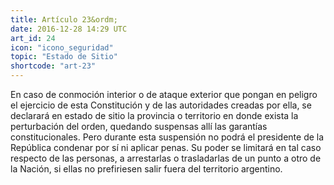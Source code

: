 ```yaml
---
title: Artículo 23&ordm;
date: 2016-12-28 14:29 UTC
art_id: 24
icon: "icono_seguridad"
topic: "Estado de Sitio"
shortcode: "art-23"
---
```


En caso de conmoción interior o de ataque exterior que pongan en peligro el ejercicio de esta Constitución y de las autoridades creadas por ella, se declarará en estado de sitio la provincia o territorio en donde exista la perturbación del orden, quedando suspensas allí las garantías constitucionales. Pero durante esta suspensión no podrá el presidente de la República condenar por sí ni aplicar penas. Su poder se limitará en tal caso respecto de las personas, a arrestarlas o trasladarlas de un punto a otro de la Nación, si ellas no prefiriesen salir fuera del territorio argentino.
